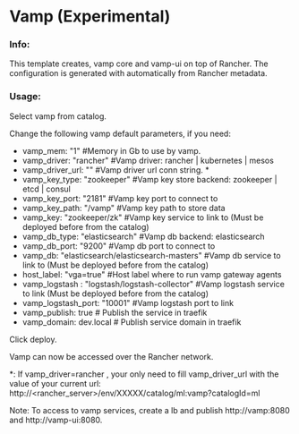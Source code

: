 # Vamp (Experimental)


### Info:

 This template creates, vamp core and vamp-ui on top of Rancher. The configuration is generated with automatically from Rancher metadata. 
 
 
### Usage:

 Select vamp from catalog. 
  
 Change the following vamp default parameters, if you need:

 - vamp_mem: "1"				#Memory in Gb to use by vamp.
 - vamp_driver: "rancher"		#Vamp driver: rancher | kubernetes | mesos
 - vamp_driver_url: "<id>" 		#Vamp driver url conn string. *
 - vamp_key_type: "zookeeper"	#Vamp key store backend: zookeeper | etcd | consul
 - vamp_key_port: "2181"		#Vamp key port to connect to
 - vamp_key_path: "/vamp"		#Vamp key path to store data
 - vamp_key: "zookeeper/zk"		#Vamp key service to link to (Must be deployed before from the catalog)
 - vamp_db_type: "elasticsearch"	#Vamp db backend: elasticsearch
 - vamp_db_port: "9200"			#Vamp db port to connect to
 - vamp_db: "elasticsearch/elasticsearch-masters"	#Vamp db service to link to (Must be deployed before from the catalog)
 - host_label: "vga=true" 		#Host label where to run vamp gateway agents
 - vamp_logstash : "logstash/logstash-collector"	#Vamp logstash service to link (Must be deployed before from the catalog)
 - vamp_logstash_port: "10001"	#Vamp logstash port to link
 - vamp_publish: true		# Publish the service in traefik
 - vamp_domain: dev.local 	# Publish service domain in traefik
 
 Click deploy.
 
 Vamp can now be accessed over the Rancher network. 

 *: If vamp_driver=rancher , your only need to fill vamp_driver_url with the <XXXXX> value of your current url: http://<rancher_server>/env/XXXXX/catalog/ml:vamp?catalogId=ml

 Note: To access to vamp services, create a lb and publish http://vamp:8080 and http://vamp-ui:8080.
 

